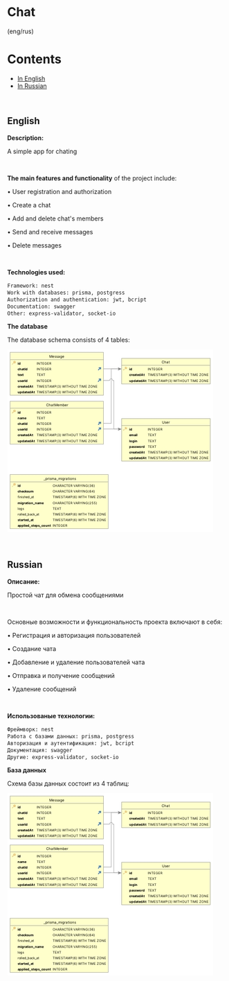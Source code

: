 # Chat
(eng/rus)

# Contents
- [In English](#english) 
- [In Russian](#russian)

</br>

## English  

**Description:**

A simple app for chating

</br>

**The main features and functionality** of the project include:

&bull; User registration and authorization
 
&bull; Create a chat

&bull; Add and delete chat's members

&bull; Send and receive messages

&bull; Delete messages

</br>

**Technologies used:** 

    Framework: nest
    Work with databases: prisma, postgress
    Authorization and authentication: jwt, bcript
    Documentation: swagger 
    Other: express-validator, socket-io

**The database**

The database schema consists of 4 tables:

![alt text](database.jpg)

</br>

## Russian

**Описание:**

Простой чат для обмена сообщениями

</br>

Основные возможности и функциональность проекта включают в себя:

&bull; Регистрация и авторизация пользователей
 
&bull; Создание чата

&bull; Добавление и удаление пользователей чата

&bull; Отправка и получение сообщений

&bull; Удаление сообщений

</br>

**Использованые технологии:** 

    Фреймворк: nest
    Работа с базами данных: prisma, postgress
    Авторизация и аутентификация: jwt, bcript
    Документация: swagger 
    Другие: express-validator, socket-io

**База данных**

Схема базы данных состоит из 4 таблиц: 

![alt text](database.jpg)
